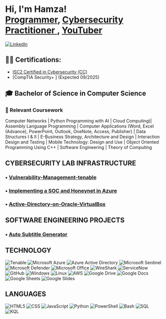 <h1>Hi, I'm Hamza! <br/><a href="https://github.com/codehamza936">Programmer</a>, <a href="https://www.linkedin.com/in/hamzakhalid129/">Cybersecurity Practitioner </a>, <a href="https://www.youtube.com/c/hamzakhalid129">YouTuber</a></h1>

[![LinkedIn](https://img.shields.io/badge/LinkedIn-Connect!-blue?logo=linkedin&logoColor=white)](https://www.linkedin.com/in/hamzakhalid129/)



<h2>👨‍💻 Certifications:</h2>

  - [ISC2 Certified in Cybersecurity (CC) ](https://www.credly.com/badges/b200a533-e4e7-40eb-a437-db0eef1c35e7/linked_in_profile)
  -  [CompTIA Security+ ] (Expected 09/2025)

## 🎓 Bachelor of Science in Computer Science

### 📘 Relevant Coursework  
Computer Networks | Python Programming with AI | Cloud Computing)| Assembly Language Programming | Computer Applications (Word, Excel (Advance), PowerPoint, Outlook, OneNote, Access, Publisher) | Data Structures I & II | E-Business Strategy, Architecture and Design | Interaction Design and Testing | Mobile Technology: Design and Use | Object Oriented Programming Using C++  | Software Engineering | Theory of Computing


## CYBERSECURITY LAB INFRASTRUCTURE

### • [Vulnerability-Management-tenable](https://github.com/codehamza936/Vulnerability-Management-tenable)

### • [Implementing a SOC and Honeynet in Azure](https://github.com/codehamza936/azure-cybersecurity-home-lab)


### • [Active-Directory-on-Oracle-VirtualBox](https://github.com/codehamza936/Active-Directory-on-Oracle-VirtualBox)

## SOFTWARE ENGINEERING PROJECTS

### • [ Auto Subtitle Generator ](https://github.com/codehamza936/subtitle-generator/tree/main/Projects/subtitle-generator)


## TECHNOLOGY

![Tenable](https://img.shields.io/badge/-Tenable-242B75?style=flat-square&logo=Tenable) 
![Microsoft Azure](https://img.shields.io/badge/-Microsoft_Azure-0078D4?style=flat-square&logo=Microsoft_Azure)
![Azure Active Directory](https://img.shields.io/badge/-Azure_Active_Directory-0b7cdf?style=flat-square&logo=Azure_Active_Directory)
![Microsoft Sentinel](https://img.shields.io/badge/-Microsoft_Sentinel-5cb2f1?style=flat-square&logo=Microsoft_Sentinel)
![Microsoft Defender](https://img.shields.io/badge/-Microsoft_Defender-1087da?style=flat-square&logo=Microsoft_Defender)
![Microsoft Office](https://img.shields.io/badge/-Microsoft_Office_365-7557a4?style=flat-square&logo=Microsoft_Office_365)
![WireShark](https://img.shields.io/badge/-WireShark-8abbd4?style=flat-square&logo=WireShark)
![ServiceNow](https://img.shields.io/badge/-ServiceNow-85b7a4?style=flat-square&logo=ServiceNow)
![GitHub](https://img.shields.io/badge/-GitHub-181717?style=flat-square&logo=github)
![Windows](https://img.shields.io/badge/-Windows-0078d7?style=flat-square&logo=Windows)
![Linux](https://img.shields.io/badge/-Linux-FCC624?style=flat-square&logo=linux&logoColor=black)
![AWS](https://img.shields.io/badge/-AWS-1d242e?style=flat-square&logo=AWS)
![Google Drive](https://img.shields.io/badge/-Google_Drive-4285F4?style=flat-square&logo=GoogleDrive&logoColor=white)
![Google Docs](https://img.shields.io/badge/-Google_Docs-4285F4?style=flat-square&logo=GoogleDocs&logoColor=white)
![Google Sheets](https://img.shields.io/badge/-Google_Sheets-34A853?style=flat-square&logo=GoogleSheets&logoColor=white)
![Google Slides](https://img.shields.io/badge/-Google_Slides-FBBC04?style=flat-square&logo=GoogleSlides&logoColor=black)

## LANGUAGES

![HTML5](https://img.shields.io/badge/-HTML5-E34F26?style=flat-square&logo=html5&logoColor=white)
![CSS](https://img.shields.io/badge/-CSS-663399?style=flat-square&logo=css)
![JavaScript](https://img.shields.io/badge/-JavaScript-F7DF1E?style=flat-square&logo=javascript&logoColor=black)
![Python](https://img.shields.io/badge/-Python-3776AB?style=flat-square&logo=Python&logoColor=white)
![PowerShell](https://img.shields.io/badge/-Powershell-5793fa?style=flat-square&logo=Powershell)
![Bash](https://img.shields.io/badge/-Bash-4EAA25?style=flat-square&logo=gnubash&logoColor=white)
![SQL](https://img.shields.io/badge/-SQL-5397dc?style=flat-square&logo=SQL)
![KQL](https://img.shields.io/badge/-KQL-36336e?style=flat-square&logo=KQL)
